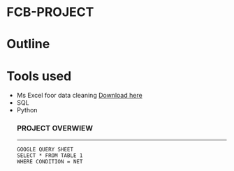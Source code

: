 # FCB-PROJECT

# Outline

# Tools used
- Ms Excel foor data cleaning [Download here](https://Microsoft.com)
- SQL
- Python 
  ### PROJECT OVERWIEW
  ---
  ```
  GOOGLE QUERY SHEET
  SELECT * FROM TABLE 1
  WHERE CONDITION = NET
  ```


